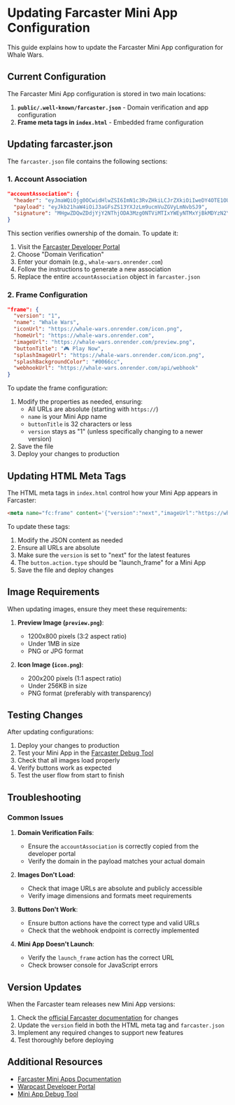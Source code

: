 # Updating Farcaster Mini App Configuration

This guide explains how to update the Farcaster Mini App configuration for Whale Wars.

## Current Configuration

The Farcaster Mini App configuration is stored in two main locations:

1. **`public/.well-known/farcaster.json`** - Domain verification and app configuration
2. **Frame meta tags in `index.html`** - Embedded frame configuration

## Updating farcaster.json

The `farcaster.json` file contains the following sections:

### 1. Account Association

```json
"accountAssociation": {
  "header": "eyJmaWQiOjg0OCwidHlwZSI6ImN1c3RvZHkiLCJrZXkiOiIweDY4OTE1OUU4NGNFM2Y4YzVEMUFlRmVERDI5OUYzMzBEOUEzRUJjYWUifQ",
  "payload": "eyJkb21haW4iOiJ3aGFsZS13YXJzLm9ucmVuZGVyLmNvbSJ9",
  "signature": "MHgwZDQwZDdjYjY2NThjODA3Mzg0NTViMTIxYWEyNTMxYjBkMDYzN2Y2OGY5NDg3MDk0NWUwNDkwNGMwYjFhN2U0MzYwMTg2ZWE1N2VkYTMzM2IxYTgyMGZlNDRlZjA0YjcyZTFlMzc5MjgzOGJiM2Y5ZGI1NGZhYzRmODE5N2RiOTFj"
}
```

This section verifies ownership of the domain. To update it:

1. Visit the [Farcaster Developer Portal](https://warpcast.com/~/developers)
2. Choose "Domain Verification"
3. Enter your domain (e.g., `whale-wars.onrender.com`)
4. Follow the instructions to generate a new association
5. Replace the entire `accountAssociation` object in `farcaster.json`

### 2. Frame Configuration

```json
"frame": {
  "version": "1",
  "name": "Whale Wars",
  "iconUrl": "https://whale-wars.onrender.com/icon.png",
  "homeUrl": "https://whale-wars.onrender.com",
  "imageUrl": "https://whale-wars.onrender.com/preview.png",
  "buttonTitle": "🎮 Play Now",
  "splashImageUrl": "https://whale-wars.onrender.com/icon.png",
  "splashBackgroundColor": "#0066cc",
  "webhookUrl": "https://whale-wars.onrender.com/api/webhook"
}
```

To update the frame configuration:

1. Modify the properties as needed, ensuring:
   - All URLs are absolute (starting with `https://`)
   - `name` is your Mini App name
   - `buttonTitle` is 32 characters or less
   - `version` stays as "1" (unless specifically changing to a newer version)
2. Save the file
3. Deploy your changes to production

## Updating HTML Meta Tags

The HTML meta tags in `index.html` control how your Mini App appears in Farcaster:

```html
<meta name="fc:frame" content='{"version":"next","imageUrl":"https://whale-wars.onrender.com/preview.png","button":{"title":"🎮 Start","action":{"type":"launch_frame","url":"https://whale-wars.onrender.com?v=1","name":"Whale Wars"}}}' />
```

To update these tags:

1. Modify the JSON content as needed
2. Ensure all URLs are absolute
3. Make sure the `version` is set to "next" for the latest features
4. The `button.action.type` should be "launch_frame" for a Mini App
5. Save the file and deploy changes

## Image Requirements

When updating images, ensure they meet these requirements:

1. **Preview Image (`preview.png`)**:
   - 1200x800 pixels (3:2 aspect ratio)
   - Under 1MB in size
   - PNG or JPG format

2. **Icon Image (`icon.png`)**:
   - 200x200 pixels (1:1 aspect ratio)
   - Under 256KB in size
   - PNG format (preferably with transparency)

## Testing Changes

After updating configurations:

1. Deploy your changes to production
2. Test your Mini App in the [Farcaster Debug Tool](https://warpcast.com/~/developers/mini-apps/debug)
3. Check that all images load properly
4. Verify buttons work as expected
5. Test the user flow from start to finish

## Troubleshooting

### Common Issues

1. **Domain Verification Fails**:
   - Ensure the `accountAssociation` is correctly copied from the developer portal
   - Verify the domain in the payload matches your actual domain

2. **Images Don't Load**:
   - Check that image URLs are absolute and publicly accessible
   - Verify image dimensions and formats meet requirements

3. **Buttons Don't Work**:
   - Ensure button actions have the correct type and valid URLs
   - Check that the webhook endpoint is correctly implemented

4. **Mini App Doesn't Launch**:
   - Verify the `launch_frame` action has the correct URL
   - Check browser console for JavaScript errors

## Version Updates

When the Farcaster team releases new Mini App versions:

1. Check the [official Farcaster documentation](https://docs.farcaster.xyz/reference/) for changes
2. Update the `version` field in both the HTML meta tag and `farcaster.json`
3. Implement any required changes to support new features
4. Test thoroughly before deploying

## Additional Resources

- [Farcaster Mini Apps Documentation](https://docs.farcaster.xyz/reference/mini-apps/specification)
- [Warpcast Developer Portal](https://warpcast.com/~/developers)
- [Mini App Debug Tool](https://warpcast.com/~/developers/mini-apps/debug) 